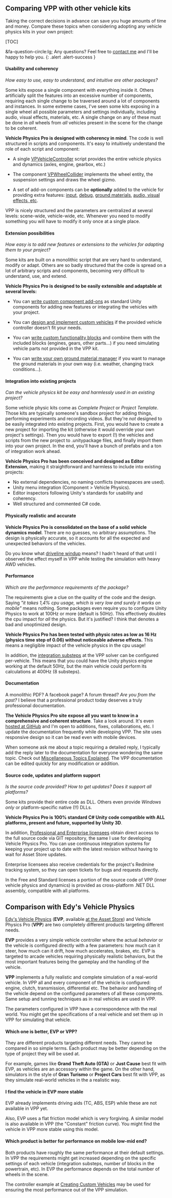 ## Comparing VPP with other vehicle kits

Taking the correct decisions in advance can save you huge amounts of time and money. Compare these
topics when considering adopting any vehicle physics kits in your own project:

[TOC]

&fa-question-circle:lg; Any questions? Feel free to [contact me](mailto:edy@vehiclephysics.com) and I'll
be happy to help you.
{: .alert .alert-success }

#### Usability and coherency

_How easy to use, easy to understand, and intuitive are other packages?_

Some kits expose a single component with everything inside it. Others artificially split the
features into an excessive number of components, requiring each single change to be traversed around
a lot of components and instances. In some extreme cases, I've seen some kits exposing in a single
wheel all possible parameters and settings individually, including audio, visual effects, materials,
etc. A single change on any of these must be done in _all_ wheels from _all_ vehicles present in the
scene for the change to be coherent.

**Vehicle Physics Pro is designed with coherency in mind**. The code is well structured in scripts
and components. It's easy to intuitively understand the role of each script and component:

- A single [VPVehicleController](../components/vehicle-controller) script provides the entire
	vehicle physics and dynamics (axles, engine, gearbox, etc.)

- The component [VPWheelCollider](../components/wheel-collider) implements the wheel entity,
	the suspension settings and draws the wheel gizmo.

- A set of add-on components can be **optionally** added to the vehicle for providing extra
	features: [input](../components/vehicle-input),
	[debug](../components/vehicle-debug),
	[ground materials](../components/ground-materials),
	[audio, visual effects, etc](../components/vehicle-addons).

VPP is nicely structured and the parameters are centralized at several levels: scene-wide,
vehicle-wide, etc. Whenever you need to modify something you will have to modify it only once at a
single place.

#### Extension possibilities

_How easy is to add new features or extensions to the vehicles for adapting them to your project?_

Some kits are built on a monolithic script that are very hard to understand, modify or adapt.
Others are so badly structured that the code is spread on a lot of arbitrary scripts and components,
becoming very difficult to understand, use, and extend.

**Vehicle Physics Pro is designed to be easily extensible and adaptable at several levels:**

- You can [write custom component add-ons](../advanced/custom-addons) as standard Unity
	components for adding new features or integrating the vehicles with your project.

- You can [design and implement custom vehicles](../advanced/custom-vehicles) if the provided
	vehicle controller doesn't fit your needs.

- You can [write custom functionality blocks](../advanced/custom-blocks) and combine them with
	the included blocks (engines, gears, other parts...) if you need simulating vehicle parts not
	provided in the VPP kit.

- You can [write your own ground material manager](../components/ground-materials) if you want
	to manage the ground materials in your own way (i.e. weather, changing track conditions...).

#### Integration into existing projects

_Can the vehicle physics kit be easy and harmlessly used in an existing project?_

Some vehicle physic kits come as _Complete Project_ or _Project Template_. Those kits are typically
someone's sandbox project for adding things, performing experiments and recording videos. But
they're _not_ designed to be easily integrated into existing projects. First, you would have to
create a new project for importing the kit (otherwise it would override your own project's settings).
Then you would have to export (!) the vehicles and scripts from the new project to .unitypackage
files, and finally import them into your own project. In the end, you'll have a bunch of prefabs and
a ton of integration work ahead.

**Vehicle Physics Pro has been conceived and designed as Editor Extension**, making it
straightforward and harmless to include into existing projects:

- No external dependencies, no naming conflicts (namespaces are used).
- Unity menu integration (Component > Vehicle Physics).
- Editor inspectors following Unity's standards for usability and coherency.
- Well structured and commented C# code.

#### Physically realistic and accurate

**Vehicle Physics Pro is consolidated on the base of a solid vehicle dynamics model**. There are no
guesses, no arbitrary assumptions. The design is physically accurate, so it accounts for all the
expected and unexpected behaviors of the vehicles.

Do you know what [driveline windup](https://en.wikipedia.org/wiki/Driveline_windup) means? I hadn't
heard of that until I observed the effect myself in VPP while testing the simulation with heavy AWD
vehicles.

#### Performance

_Which are the performance requirements of the package?_

The requirements give a clue on the quality of the code and the design. Saying _"it takes 1,4% cpu
usage, which is very low and surely it works on mobile"_ means nothing. Some packages even require
you to configure Unity Physics to work at 100Hz or more (default is 50Hz). This effectively
doubles the cpu impact for _all_ the physics. But it's justified? I think that denotes a bad
and unoptimized design.

**Vehicle Physics Pro has been tested with physic rates as low as 16 Hz (physics time step of 0.06)
without noticeable adverse effects.** This means a negligible impact of the vehicle physics in the
cpu usage!

In addition, the [integration substeps](../advanced/misc-topics-explained/#solver-numeric-integration)
at the VPP solver can be configured per-vehicle. This means that you could have the Unity physics
engine working at the default 50Hz, but the main vehicle could perform its calculations at 400Hz
(8 substeps).

#### Documentation

A monolithic PDF? A facebook page? A forum thread? _Are you from the past?_ I believe that a
professional product today deserves a truly professional documentation.

**The Vehicle Physics Pro site expose all you want to know in a comprehensive and coherent
structure**. Take a look around. It's even [hosted at GitHub](https://github.com/EdyJ/vehicle-physics-docs)
and I'm open to additions, fixes, collaborations, etc. I update the documentation frequently while
developing VPP. The site uses responsive design so it can be read even with mobile devices.

When someone ask me about a topic requiring a detailed reply, I typically add the reply later to the
documentation for everyone wondering the same topic. Check out [Miscellaneous Topics Explained](../advanced/misc-topics-explained.md).
The VPP documentation can be edited quickly for any modification or addition.

#### Source code, updates and platform support

_Is the source code provided? How to get updates? Does it support all platforms?_

Some kits provide their entire code as DLL. Others even provide _Windows only_ or platform-specific
native (!!) DLLs.

**Vehicle Physics Pro is 100% standard C# Unity code compatible with ALL platforms, present and
future, supported by Unity 3D**.

In addition, [Professional and Enterprise licensees](licensing.md) obtain direct access to the full
source code via GIT repository, the same I use for developing Vehicle Physics Pro. You can use
continuous integration systems for keeping your project up to date with the latest revision without
having to wait for Asset Store updates.

Enterprise licensees also receive credentials for the project's Redmine tracking system, so they
can open tickets for bugs and requests directly.

In the Free and Standard licenses a portion of the source code of VPP (inner vehicle physics and
dynamics) is provided as cross-platform .NET DLL assembly, compatible with all platforms.

## Comparison with Edy's Vehicle Physics

[Edy's Vehicle Physics](http://www.edy.es/dev/vehicle-physics/) (**EVP**, available [at the Asset Store](https://www.assetstore.unity3d.com/#/content/403))
and Vehicle Physics Pro (**VPP**) are two completely different products targeting different needs.

**EVP** provides a very simple vehicle controller where the actual _behavior_ or the vehicle is
configured directly with a few parameters: how much can it steer, how much can it drift, how much
accelerates, brakes, etc. EVP is targeted to arcade vehicles requiring physically realistic
behaviors, but the most important features being the gameplay and the handling of the vehicle.

**VPP** implements a fully realistic and complete simulation of a real-world vehicle. In VPP all and
every component of the vehicle is configured: engine, clutch, transmission, differential etc. The
behavior and handling of the vehicle depend on the configured parameters of all these components.
Same setup and tunning techniques as in real vehicles are used in VPP.

The parameters configured in VPP have a correspondence with the real world. You might get the
specifications of a real vehicle and set them up in VPP for simulating that vehicle.

#### Which one is better, EVP or VPP?

They are different products targeting different needs. They cannot be compared in so simple
terms. Each product may be better depending on the type of project they will be used at.

For example, games like **Grand Theft Auto (GTA)** or **Just Cause** best fit with EVP, as vehicles are
an accessory within the game. On the other hand, simulators in the style of **Gran Turismo** or
**Project Cars** best fit with VPP, as they simulate real-world vehicles in the a realistic way.

#### I find the vehicle in EVP more stable

EVP already implements driving aids (TC, ABS, ESP) while these are not available in VPP yet.

Also, EVP uses a flat friction model which is very forgiving. A similar model is also available
in VPP (the "Constant" friction curve). You might find the vehicle in VPP more stable using this
model.

#### Which product is better for performance on mobile low-mid end?

Both products have roughly the same performance at their default settings. In VPP the requirements
might get increased depending on the specific settings of each vehicle (integration substeps, number
of blocks in the powertrain, etc). In EVP the performance depends on the total number of wheels in
the scene.

The controller example at [Creating Custom Vehicles](../advanced/custom-vehicles.md) may be used
for ensuring the most performance out of the VPP simulation.



